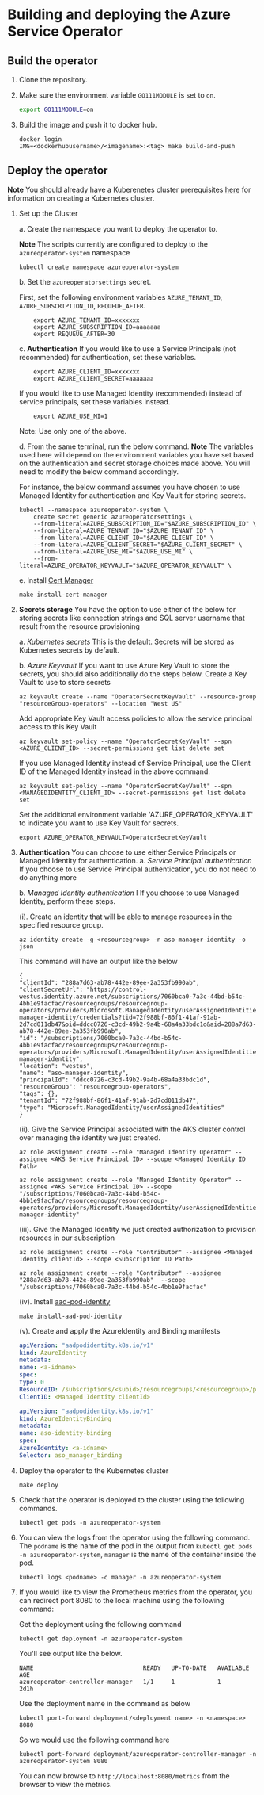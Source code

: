 # Building and deploying the Azure Service Operator

## Build the operator

1. Clone the repository.

2. Make sure the environment variable `GO111MODULE` is set to `on`.

    ```bash
    export GO111MODULE=on
    ```

3. Build the image and push it to docker hub.

    ```shell
    docker login
    IMG=<dockerhubusername>/<imagename>:<tag> make build-and-push
    ```

## Deploy the operator

**Note** You should already have a Kuberenetes cluster prerequisites [here](prereqs.md) for information on creating a Kubernetes cluster.

1. Set up the Cluster

    a. Create the namespace you want to deploy the operator to.

    **Note** The scripts currently are configured to deploy to the ```azureoperator-system``` namespace

    ```shell
    kubectl create namespace azureoperator-system
    ```

    b. Set the ```azureoperatorsettings``` secret.

    First, set the following environment variables `AZURE_TENANT_ID`, `AZURE_SUBSCRIPTION_ID`, `REQUEUE_AFTER`.

    ```shell
        export AZURE_TENANT_ID=xxxxxxx
        export AZURE_SUBSCRIPTION_ID=aaaaaaa
        export REQUEUE_AFTER=30
    ```

    c. **Authentication** If you would like to use a Service Principals (not recommended) for authentication, set these variables.

    ```shell
        export AZURE_CLIENT_ID=xxxxxxx
        export AZURE_CLIENT_SECRET=aaaaaaa
    ```

    If you would like to use Managed Identity (recommended) instead of service principals, set these variables instead.

    ```shell
        export AZURE_USE_MI=1
    ```

    Note: Use only one of the above.

    d. From the same terminal, run the below command. **Note** The variables used here will depend on the environment variables you have set based on the authentication and secret storage choices made above. You will need to modify the below command accordingly.

    For instance, the below command assumes you have chosen to use Managed Identity for authentication and Key Vault for storing secrets.

    ```shell
    kubectl --namespace azureoperator-system \
        create secret generic azureoperatorsettings \
        --from-literal=AZURE_SUBSCRIPTION_ID="$AZURE_SUBSCRIPTION_ID" \
        --from-literal=AZURE_TENANT_ID="$AZURE_TENANT_ID" \
        --from-literal=AZURE_CLIENT_ID="$AZURE_CLIENT_ID" \
        --from-literal=AZURE_CLIENT_SECRET="$AZURE_CLIENT_SECRET" \
        --from-literal=AZURE_USE_MI="$AZURE_USE_MI" \
        --from-literal=AZURE_OPERATOR_KEYVAULT="$AZURE_OPERATOR_KEYVAULT" \
    ```

    e. Install [Cert Manager](https://docs.cert-manager.io/en/latest/getting-started/install/kubernetes.html)

    ```shell
    make install-cert-manager
    ```

2. **Secrets storage** You have the option to use either of the below for storing secrets like connection strings and SQL server username that result from the resource provisioning

    a. *Kubernetes secrets*
        This is the default. Secrets will be stored as Kubernetes secrets by default.

    b. *Azure Keyvault*
        If you want to use Azure Key Vault to store the secrets, you should also additionally do the steps below.
        Create a Key Vault to use to store secrets

    ```shell
    az keyvault create --name "OperatorSecretKeyVault" --resource-group "resourceGroup-operators" --location "West US"
    ```

    Add appropriate Key Vault access policies to allow the service principal access to this Key Vault

    ```shell
    az keyvault set-policy --name "OperatorSecretKeyVault" --spn <AZURE_CLIENT_ID> --secret-permissions get list delete set
    ```

    If you use Managed Identity instead of Service Principal, use the Client ID of the Managed Identity instead in the above command.

    ```shell
    az keyvault set-policy --name "OperatorSecretKeyVault" --spn <MANAGEDIDENTITY_CLIENT_ID> --secret-permissions get list delete set
    ```

    Set the additional environment variable 'AZURE_OPERATOR_KEYVAULT' to indicate you want to use Key Vault for secrets.

    ```shell
    export AZURE_OPERATOR_KEYVAULT=OperatorSecretKeyVault
    ```

3. **Authentication** You can choose to use either Service Principals or Managed Identity for authentication.
    a. *Service Principal authentication*
        If you choose to use Service Principal authentication, you do not need to do anything more

    b. *Managed Identity authentication*
I       If you choose to use Managed Identity, perform these steps.

    (i). Create an identity that will be able to manage resources in the specified resource group.

    ```shell
    az identity create -g <resourcegroup> -n aso-manager-identity -o json
    ```

    This command will have an output like the below

    ```shell
    {
    "clientId": "288a7d63-ab78-442e-89ee-2a353fb990ab",
    "clientSecretUrl": "https://control-westus.identity.azure.net/subscriptions/7060bca0-7a3c-44bd-b54c-4bb1e9facfac/resourcegroups/resourcegroup-operators/providers/Microsoft.ManagedIdentity/userAssignedIdentities/aso-manager-identity/credentials?tid=72f988bf-86f1-41af-91ab-2d7cd011db47&oid=ddcc0726-c3cd-49b2-9a4b-68a4a33bdc1d&aid=288a7d63-ab78-442e-89ee-2a353fb990ab",
    "id": "/subscriptions/7060bca0-7a3c-44bd-b54c-4bb1e9facfac/resourcegroups/resourcegroup-operators/providers/Microsoft.ManagedIdentity/userAssignedIdentities/aso-manager-identity",
    "location": "westus",
    "name": "aso-manager-identity",
    "principalId": "ddcc0726-c3cd-49b2-9a4b-68a4a33bdc1d",
    "resourceGroup": "resourcegroup-operators",
    "tags": {},
    "tenantId": "72f988bf-86f1-41af-91ab-2d7cd011db47",
    "type": "Microsoft.ManagedIdentity/userAssignedIdentities"
    }
    ```

    (ii). Give the Service Principal associated with the AKS cluster control over managing the identity we just created.

    ```shell
    az role assignment create --role "Managed Identity Operator" --assignee <AKS Service Principal ID> --scope <Managed Identity ID Path>

    az role assignment create --role "Managed Identity Operator" --assignee <AKS Service Principal ID> --scope "/subscriptions/7060bca0-7a3c-44bd-b54c-4bb1e9facfac/resourcegroups/resourcegroup-operators/providers/Microsoft.ManagedIdentity/userAssignedIdentities/aso-manager-identity"
    ```

    (iii). Give the Managed Identity we just created authorization to provision resources in our subscription

    ```shell
    az role assignment create --role "Contributor" --assignee <Managed Identity clientId> --scope <Subscription ID Path>

    az role assignment create --role "Contributor" --assignee "288a7d63-ab78-442e-89ee-2a353fb990ab"  --scope "/subscriptions/7060bca0-7a3c-44bd-b54c-4bb1e9facfac"
    ```

    (iv). Install [aad-pod-identity](https://github.com/Azure/aad-pod-identity#1-create-the-deployment)

    ```shell
    make install-aad-pod-identity
    ```

    (v). Create and apply the AzureIdentity and Binding manifests

    ```yaml
    apiVersion: "aadpodidentity.k8s.io/v1"
    kind: AzureIdentity
    metadata:
    name: <a-idname>
    spec:
    type: 0
    ResourceID: /subscriptions/<subid>/resourcegroups/<resourcegroup>/providers/Microsoft.ManagedIdentity/userAssignedIdentities/<name>
    ClientID: <Managed Identity clientId>
    ```

    ```yaml
    apiVersion: "aadpodidentity.k8s.io/v1"
    kind: AzureIdentityBinding
    metadata:
    name: aso-identity-binding
    spec:
    AzureIdentity: <a-idname>
    Selector: aso_manager_binding
    ```

4. Deploy the operator to the Kubernetes cluster

    ```shell
    make deploy
    ```

5. Check that the operator is deployed to the cluster using the following commands.

    ```shell
    kubectl get pods -n azureoperator-system
    ```

6. You can view the logs from the operator using the following command. The `podname` is the name of the pod in the output from `kubectl get pods -n azureoperator-system`, `manager` is the name of the container inside the pod.

    ```shell
    kubectl logs <podname> -c manager -n azureoperator-system
    ```

7. If you would like to view the Prometheus metrics from the operator, you can redirect port 8080 to the local machine using the following command:

   Get the deployment using the following command

   ```shell
   kubectl get deployment -n azureoperator-system
   ```

   You'll see output like the below.

   ```shell
   NAME                               READY   UP-TO-DATE   AVAILABLE   AGE
   azureoperator-controller-manager   1/1     1            1           2d1h
   ```

   Use the deployment name in the command as below

    ```shell
    kubectl port-forward deployment/<deployment name> -n <namespace> 8080
    ```

    So we would use the following command here

    ```shell
    kubectl port-forward deployment/azureoperator-controller-manager -n azureoperator-system 8080
    ```

    You can now browse to `http://localhost:8080/metrics` from the browser to view the metrics.
